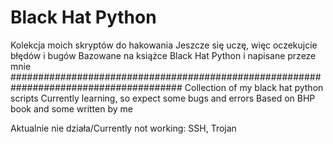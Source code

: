 # Black Hat Python
Kolekcja moich skryptów do hakowania
Jeszcze się uczę, więc oczekujcie błędów i bugów
Bazowane na książce Black Hat Python i napisane przeze mnie
#######################################################################################
Collection of my black hat python scripts
Currently learning, so expect some bugs and errors
Based on BHP book and some written by me

Aktualnie nie działa/Currently not working: SSH, Trojan
